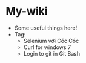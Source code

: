 # My-wiki

 - Some useful things here!
 - Tag:
	 - Selenium với Cốc Cốc
	 - Curl for windows 7
	 - Login to git in Git Bash
